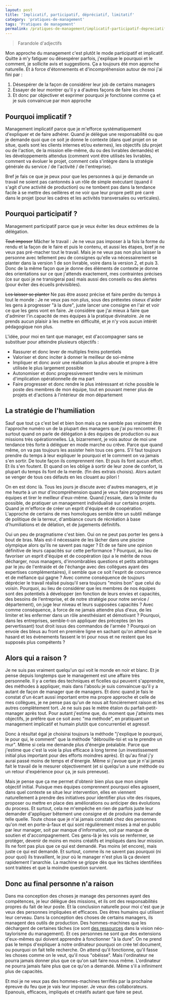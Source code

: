 ```yaml
---
layout: post
title: 'Implicatif, participatif, dépréciatif, limitatif'
category: 'pratiques-de-management'
tags: 'Pratiques de management'
permalink: /pratiques-de-management/implicatif-participatif-depreciatif-limitatif/
---
```

> Farandole d'adjectifs

Mon approche du management c'est plutôt le mode participatif et implicatif. Quitte à m'y fatiguer ou désespérer parfois, j'explique le pourquoi et le comment, je sollicite avis et suggestions. Ça a toujours été mon approche naturelle. Et à force d'étonnements et d'incompréhension autour de moi j'ai fini par :   
1. Désespérer de la façon de considérer leur job de certains managers   
2. Essayer de leur montrer qu'il y a d'autres façons de faire les choses   
3. Et donc par objectiver et exprimer pourquoi je fonctionne comme ça et je suis convaincue par mon approche   

## Pourquoi implicatif ?
Management implicatif parce que je m'efforce systématiquement d'expliquer et de faire adhérer. Quand je délègue une responsabilité ou que je demande quoi que ce soit je donne le contexte (dans quel projet on se situe, quels sont les clients internes et/ou externes), les objectifs (du projet ou de l'action, de la mission elle-même, du ou des livrables demandés) et les développements attendus (comment vont être utilisés les livrables, comment va évoluer le projet, comment cela s'intègre dans la stratégie générale du service / de l'activité / de l'entreprise).

Bref je fais ce que je peux pour que les personnes à qui je demande un travail ne soient pas cantonnés à un rôle de simple exécutant (quand il s'agit d'une activité de production) ou ne tombent pas dans la tendance facile à se mettre des oeillères et ne voir que leur propre petit pré carré dans le projet (pour les cadres et les activités transversales ou verticales).

## Pourquoi participatif ?
Management participatif parce que je veux éviter les deux extrêmes de la délégation.

~~Tout imposer~~ Mâcher le travail : Je ne veux pas imposer à la fois la forme du rendu et la façon de le faire et puis le contenu, et aussi les étapes, bref je ne veux pas pré-macher tout le travail. Mais je ne veux pas non plus laisser la personne avec tellement peu de consignes qu'elle va nécessairement se planter dans la version 1 de son livrable, voire dans la version 2, et puis 3.
Donc de la même façon que je donne des éléments de contexte je donne des orientations sur ce que j'attends exactement, mes contraintes précises (ce sur quoi je ne transigerai pas) mais aussi des conseils ou des alertes (pour éviter des écueils prévisibles).

~~Les laisser se planter~~ Ne pas être assez précise et faire perdre du temps à tout le monde : Je ne veux pas non plus, sous des prétextes oiseux d'aider les gens à progresser "à la dure", juste lancer une consigne en l'air et voir ce que les gens vont en faire.
Je considère que j'ai mieux à faire que d'admirer l'in.capacité de mes équipes à la pratique divinatoire. Je ne prends aucun plaisir à les mettre en difficulté, et je n'y vois aucun intérêt pédagogique non plus.

L'idée, pour moi en tant que manager, est d'accompagner sans se substituer pour atteindre plusieurs objectifs :   
* Rassurer et donc lever de multiples freins potentiels   
* Valoriser et donc inciter à donner le meilleur de soi-même   
* Impliquer et donc avoir une réalisation la plus aboutie et propre à être utilisée le plus largement possible   
* Autonomiser et donc progressivement tendre vers le minimum d'implication opérationnelle de ma part   
* Faire progresser et donc rendre le plus intéressant et riche possible le poste des membres de mon équipe, tout en pouvant mener plus de projets et d'actions à l'intérieur de mon département   

## La stratégie de l'humiliation
Sauf que tout ça c'est bel et bien bon mais ça ne semble pas vraiment être l'approche numéro un de la plupart des managers que j'ai pu rencontrer. Et surtout quand on parle de délégation à des équipes de production ou aux missions très opérationnelles.
Là, bizarrement, je vois autour de moi une tendance très forte à déléguer en mode marche ou crêve. Parce que quand même, on va pas toujours les assister hein tous ces gens. S'il faut toujours prendre du temps à leur expliquer le pourquoi et le comment on va jamais s'en sortir. De toute façon ils comprennent rien. Et puis ils font aucun effort. Et ils s'en foutent. Et quand on les oblige à sortir de leur zone de confort, la plupart du temps ils font de la merde. (fin des extrais choisis).
Alors autant se venger de tous ces défauts en les clouant au pilori !

On en est donc là. Tous les jours je discute avec d'autres managers, et je me heurte à un mur d'incompréhension quand je veux faire progresser mes équipes et tirer le meilleur d'eux-même. Quand j'essaie, dans la limite du possible, de pratiquer un management individualisé sur certains projets. Quand je m'efforce de créer un esprit d'équipe et de coopération.
L'approche de certains de mes homologues semble être un subtil mélange de politique de la terreur, d'ambiance cours de récréation à base d'humiliations et de délation, et de jugements définitifs.

Oui un peu de pragmatisme c'est bien. Oui on ne peut pas porter les gens à bout de bras. Mais est-il nécessaire de les lâcher dans une piscine olympique alors qu'ils ne savent pas nager ? Et de se faire une opinion définitive de leurs capacités sur cette performance ?
Pourquoi, au lieu de favoriser un esprit d'équipe et de coopération (qui a le mérite de nous décharger, nous managers, d'innombrables questions et petits arbitrages par le jeu de l'entraide et de l'échange avec des collègues ayant des expertises complémentaires), il semble que ce soit l'esprit de concurrence et de méfiance qui gagne ? Avec comme conséquence de toujours déprécier le travail réalisé puisqu'il sera toujours "moins bon" que celui du voisin.
Pourquoi, au lieu de considérer que les membres de nos équipes sont des potentiels à développer (en fonction de leurs envies et capacités, des besoins de l'entreprise, et de notre stratégie pour notre service / département), on juge leur niveau et leurs supposées capacités ? Avec comme conséquence, à force de ne jamais attendre plus d'eux, de les limiter et les enfermer dans un rôle anesthésiant et démotivant ?
Pourquoi, dans les entreprises, semble-t-on appliquer des préceptes (en les pervertissant) tout droit issus des commandos de l'armée ? Pourquoi on envoie des bleus au front en première ligne en sachant qu'on attend que le hasard et les évènements fassent le tri pour nous et ne restent que les supposés plus compétents ?

## Alors qui a raison ?
Je ne suis pas vraiment quelqu'un qui voit le monde en noir et blanc. Et je pense depuis longtemps que le management est une affaire très personnelle. Il y a certes des techniques et ficelles qui peuvent s'apprendre, des méthodes à appliquer, mais dans l'absolu je suis convaincue qu'il y a autant de façon de manager que de managers.
Et donc quand je fais le constat d'un écart aussi important entre ma propre approche et celle de mes collègues, je ne pense pas qu'un de nous ait foncièrement raison et les autres complètement tort. Je ne suis pas le mètre étalon du parfait-petit-manager après tout. Pour autant j'estime que, du moment que j'atteints mes objectifs, je préfère que ce soit avec "ma méthode", en pratiquant un management implicatif et humain plutôt que concurrentiel et agressif.

Donc à résultat égal je choisirai toujours la méthode "j'explique le pourquoi, le pour qui, le comment" que la méthode "débrouille-toi et va te prendre un mur". Même si cela me demande plus d'énergie préalable. Parce que j'estime que c'est la voie la plus efficace à long terme (un investissement initial plus important pour des efforts moindres après). Et qu'au final j'y aurai passé moins de temps et d'énergie. Même si j'avoue que je n'ai jamais fait le travail de le mesurer objectivement (et si quelqu'un a une méthode ou un retour d'expérience pour ça, je suis preneuse).

Mais je pense que ça me permet d'obtenir bien plus que mon simple objectif initial. Puisque mes équipes comprennent pourquoi elles agissent, dans quel contexte se situe leur intervention, elles en viennent naturellement à prendre des initiatives pour identifier plus vite des risques, proposer ou mettre en place des améliorations ou anticiper des évolutions du process. Et surtout, cela ne m'empêche en rien de parfois juste leur demander d'appliquer bêtement une consigne et de produire ma demande telle quelle.
Toute chose que je n'ai jamais constaté chez des personnes qu'on met en porte-à-faux et qui sont régulièrement mises à mal en public par leur manager, soit par manque d'information, soit par manque de soutien et d'accompagnement. Ces gens-là je les vois se renfermer, se protéger, devenir de moins en moins créatifs et impliqués dans leur mission. Ils ne font pas plus que ce qui est demandé. Pas moins (et encore), mais juste ce qui est demandé.
Et surtout, comme ils ne savent pas pourquoi (ni pour quoi) ils travaillent, le jour où le manager n'est plus là ça devient rapidement l'anarchie. La machine se grippe dès que les tâches identifiées sont traitées et que la moindre question survient.

## Donc au final personne n'a raison
Dans ma conception des choses je manage des personnes ayant des compétences, je leur délègue des missions, et ils ont des responsabilités propres du fait de leur poste. Et la conclusion naturelle pour moi c'est que je veux des personnes impliquées et efficaces. Des êtres humains qui utilisent leur cerveau.
Dans la conception des choses de certains managers, ils managent des outils de production. Des hommes-machines que les déchargent de certaines tâches (ce sont [des ressources](http://www.blog-management.fr/2014/05/19/management-objectifs-mode-regulation-parmi-dautres/) dans la vision néo-taylorisme du management). Et ces personnes ne sont que des extensions d'eux-mêmes qui doivent apprendre à fonctionner "à la dure".
On ne prend pas le temps d'expliquer à notre ordinateur pourquoi on crée tel document, ou pourquoi on fait telle recherche. On attend qu'il fonctionne, qu'il fasse les choses comme on le veut, qu'il nous "obéisse". Mais l'ordinateur ne pourra jamais donner plus que ce qu'on sait faire nous même. L'ordinateur ne pourra jamais faire plus que ce qu'on a demandé. Même s'il a infiniment plus de capacités.

Et moi je ne veux pas des hommes-machines terrifiés par la prochaine épreuve du feu que je vais leur imposer. Je veux des collaborateurs. Epanouis, efficaces, impliqués et créatifs autant que faire se peut.
